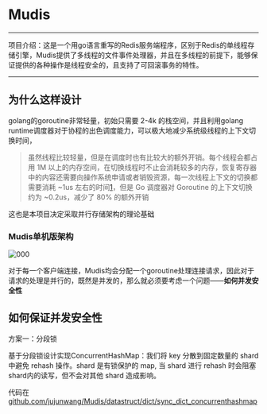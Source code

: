 # Mudis

---

项目介绍：这是一个用go语言重写的Redis服务端程序，区别于Redis的单线程存储引擎，Mudis提供了多线程的文件事件处理器，并且在多线程的前提下，能够保证提供的各种操作是线程安全的，且支持了可回滚事务的特性。

---

## 为什么这样设计

golang的goroutine非常轻量，初始只需要 2-4k 的栈空间，并且利用golang runtime调度器对于协程的出色调度能力，可以极大地减少系统级线程的上下文切换时间，

> 虽然线程比较轻量，但是在调度时也有比较大的额外开销。每个线程会都占用 1M 以上的内存空间，在切换线程时不止会消耗较多的内存，恢复寄存器中的内容还需要向操作系统申请或者销毁资源，每一次线程上下文的切换都需要消耗 ~1us 左右的时间[1](https://draveness.me/golang/docs/part3-runtime/ch06-concurrency/golang-goroutine/#fn:1)，但是 Go 调度器对 Goroutine 的上下文切换约为 ~0.2us，减少了 80% 的额外开销

这也是本项目决定采取并行存储架构的理论基础

### Mudis单机版架构

![000](https://github.com/jujunwang/picture/blob/master/Mudis000.png?raw=true)

对于每一个客户端连接，Mudis均会分配一个goroutine处理连接请求，因此对于请求的处理是并行的，既然是并发的，那么就必须要考虑一个问题——**如何并发安全性**

## 如何保证并发安全性

方案一：分段锁

基于分段锁设计实现ConcurrentHashMap：我们将 key 分散到固定数量的 shard 中避免 rehash 操作。shard 是有锁保护的 map, 当 shard 进行 rehash 时会阻塞shard内的读写，但不会对其他 shard 造成影响。

代码在[github.com/jujunwang/Mudis/datastruct/dict/sync_dict_concurrenthashmap](https://github.com/jujunwang/Mudis/blob/master/datastruct/dict/sync_dict_concurrenthashmap.go)
